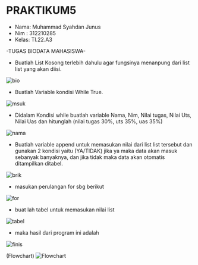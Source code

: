 # PRAKTIKUM5
- Nama: Muhammad Syahdan Junus 
- Nim : 312210285
- Kelas: TI.22.A3

-TUGAS BIODATA MAHASISWA-
- Buatlah List Kosong terlebih dahulu agar fungsinya menanpung dari list list yang akan diisi.

![bio](https://user-images.githubusercontent.com/115516758/203083785-ffb94529-298b-4c20-9ec6-1eeb679e39b6.PNG)

- Buatlah Variable kondisi While True.

![msuk](https://user-images.githubusercontent.com/115516758/203083846-9adc76be-23da-4230-89b1-66055eeba405.PNG)

- Didalam Kondisi while buatlah variable Nama, Nim, Nilai tugas, Nilai Uts, Nilai Uas dan hitunglah  (nilai tugas 30%, uts 35%, uas 35%)

![nama](https://user-images.githubusercontent.com/115516758/203083948-54967f03-0106-4158-88f9-961563c4ed7e.PNG)

- Buatlah variable append untuk memasukan nilai dari list list tersebut dan gunakan 2 kondisi yaitu (YA/TIDAK) jika ya maka data akan masuk sebanyak banyaknya, dan jika tidak maka data akan otomatis ditampilkan ditabel.

![brik](https://user-images.githubusercontent.com/115516758/203084025-e4afc1eb-fb3c-4235-b498-44b94ed2f4c8.PNG)

- masukan perulangan for sbg berikut

![for](https://user-images.githubusercontent.com/115516758/203084112-76a577b1-bc1a-48d4-acc6-0cb581858947.PNG)

- buat lah tabel untuk memasukan nilai list

![tabel](https://user-images.githubusercontent.com/115516758/203084136-490e2eb5-fdc1-429b-8ef7-d07e64785dc0.PNG)

- maka hasil dari program ini adalah

![finis](https://user-images.githubusercontent.com/115516758/203084180-f38d1466-286b-4e19-8835-cf38ea2784d7.PNG)

(Flowchart)
![Flowchart](https://user-images.githubusercontent.com/115516758/203084785-966551b8-2174-46be-b786-457bded48b9b.jpg)
